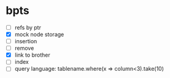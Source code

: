 # bpts

- [ ] refs by ptr
- [x] mock node storage
- [ ] insertion
- [ ] remove
- [x] link to brother
- [ ] index
- [ ] query language: tablename.where(x => column<3).take(10)
